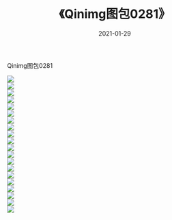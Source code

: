 ﻿---
layout: post
title:  《Qinimg图包0281》
date:   2021-01-29
img: http://imgx.orgx.ga/Qinimg图包/Qinimg图包0281/000.jpg
categories: [美女, 清纯, 唯美]
---

Qinimg图包0281

 ![](http://imgx.orgx.ga/Qinimg图包/Qinimg图包0281/001.jpg) <br>![](http://imgx.orgx.ga/Qinimg图包/Qinimg图包0281/002.jpg) <br>![](http://imgx.orgx.ga/Qinimg图包/Qinimg图包0281/003.jpg) <br>![](http://imgx.orgx.ga/Qinimg图包/Qinimg图包0281/004.jpg) <br>![](http://imgx.orgx.ga/Qinimg图包/Qinimg图包0281/005.jpg) <br>![](http://imgx.orgx.ga/Qinimg图包/Qinimg图包0281/006.jpg) <br>![](http://imgx.orgx.ga/Qinimg图包/Qinimg图包0281/007.jpg) <br>![](http://imgx.orgx.ga/Qinimg图包/Qinimg图包0281/008.jpg) <br>![](http://imgx.orgx.ga/Qinimg图包/Qinimg图包0281/009.jpg) <br>![](http://imgx.orgx.ga/Qinimg图包/Qinimg图包0281/010.jpg) <br>![](http://imgx.orgx.ga/Qinimg图包/Qinimg图包0281/011.jpg) <br>![](http://imgx.orgx.ga/Qinimg图包/Qinimg图包0281/012.jpg) <br>![](http://imgx.orgx.ga/Qinimg图包/Qinimg图包0281/013.jpg) <br>![](http://imgx.orgx.ga/Qinimg图包/Qinimg图包0281/014.jpg) <br>![](http://imgx.orgx.ga/Qinimg图包/Qinimg图包0281/015.jpg) <br>![](http://imgx.orgx.ga/Qinimg图包/Qinimg图包0281/016.jpg) <br>![](http://imgx.orgx.ga/Qinimg图包/Qinimg图包0281/017.jpg) <br>![](http://imgx.orgx.ga/Qinimg图包/Qinimg图包0281/018.jpg) <br>![](http://imgx.orgx.ga/Qinimg图包/Qinimg图包0281/019.jpg) <br>![](http://imgx.orgx.ga/Qinimg图包/Qinimg图包0281/020.jpg) <br>